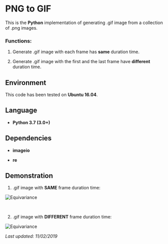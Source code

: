 # PNG to GIF

This is the **Python** implementation of generating .gif image from a collection of .png images.

### Functions:

1. Generate .gif image with each frame has **same** duration time.

2. Generate .gif image with the first and the last frame have **different** duration time.

## Environment

This code has been tested on **Ubuntu 16.04**.

## Language

* __Python 3.7 (3.0+)__

## Dependencies

* __imageio__

* __re__

## Demonstration

1. .gif image with **SAME** frame duration time:

![Equivariance](https://github.com/HeZhang1994/png-to-gif/blob/master/Img_Frames/imgGIF_SAME.gif)

<br>

2. .gif image with **DIFFERENT** frame duration time:

![Equivariance](https://github.com/HeZhang1994/png-to-gif/blob/master/Img_Frames/imgGIF_DIFF.gif)

<i>Last updated: 11/02/2019</i>
